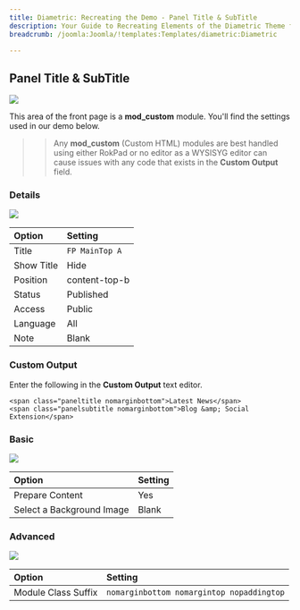 ```yaml
---
title: Diametric: Recreating the Demo - Panel Title & SubTitle
description: Your Guide to Recreating Elements of the Diametric Theme for Joomla
breadcrumb: /joomla:Joomla/!templates:Templates/diametric:Diametric

---
```


Panel Title & SubTitle
-----
![][demo]

This area of the front page is a **mod_custom** module. You'll find the settings used in our demo below.

>> Any **mod_custom** (Custom HTML) modules are best handled using either RokPad or no editor as a WYSISYG editor can cause issues with any code that exists in the **Custom Output** field.

### Details
![][demo2]

| Option     | Setting        |  
| :--------- | :------------- |  
| Title      | `FP MainTop A` |  
| Show Title | Hide           |  
| Position   | content-top-b  |  
| Status     | Published      |  
| Access     | Public         |  
| Language   | All            |  
| Note       | Blank          |  

### Custom Output
Enter the following in the **Custom Output** text editor.

~~~
<span class="paneltitle nomarginbottom">Latest News</span>
<span class="panelsubtitle nomarginbottom">Blog &amp; Social Extension</span>
~~~

### Basic
![][demo3]

| Option                    | Setting |  
| :------------------------ | :------ |  
| Prepare Content           | Yes     |  
| Select a Background Image | Blank   |

### Advanced
![][demo4]

| Option              | Setting                                   |  
| :------------------ | :---------------------------------------- |  
| Module Class Suffix | `nomarginbottom nomargintop nopaddingtop` |  

[demo]: assets/demo_5.jpeg
[demo2]: assets/maintop_1.jpeg
[demo3]: assets/maintop_2.jpeg
[demo4]: assets/maintop_3.jpeg